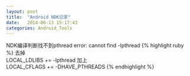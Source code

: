 ```yaml
---
layout: post
title:  "Android NDK记录"
date:   2014-06-13 15:17:43
categories: Android_Tools
---
```


NDK编译判断找不到pthread error: cannot find -lpthread
{% highlight ruby %}
去掉  
LOCAL_LDLIBS += -lpthread
加上  
LOCAL_CFLAGS += -DHAVE_PTHREADS
{% endhighlight %}


